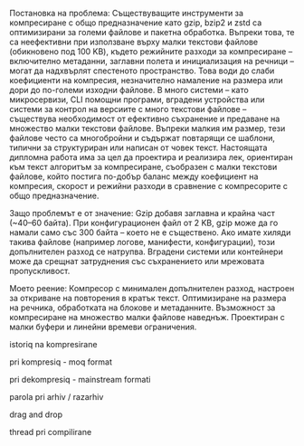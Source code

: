Постановка на проблема:
Съществуващите инструменти за компресиране с общо предназначение като gzip, bzip2 и zstd са оптимизирани за големи файлове и пакетна обработка. Въпреки това, те са неефективни при използване върху малки текстови файлове (обикновено под 100 KB), където режийните разходи за
компресиране – включително метаданни, заглавни полета и инициализация на речници – могат да надхвърлят спестеното пространство. Това води до слаби коефициенти на компресия, незначително намаление на размера или дори до по-големи изходни файлове.
В много системи – като микросервизи, CLI помощни програми, вградени устройства или системи за контрол на версиите с много текстови файлове – съществува необходимост от ефективно съхранение и предаване на множество малки текстови файлове. Въпреки малкия им размер, тези
файлове често са многобройни и съдържат повтарящи се шаблони, типични за структуриран или написан от човек текст.
Настоящата дипломна работа има за цел да проектира и реализира лек, ориентиран към текст алгоритъм за компресиране, съобразен с малки текстови файлове, който постига по-добър баланс между коефициент на компресия, скорост и режийни разходи в сравнение с компресорите с общо
предназначение.

Защо проблемът е от значение:
Gzip добавя заглавна и крайна част (~40–60 байта).
При конфигурационен файл от 2 KB, gzip може да го намали само със 300 байта – което не е съществено.
Ако имате хиляди такива файлове (например логове, манифести, конфигурации), този допълнителен разход се натрупва.
Вградени системи или контейнери може да срещнат затруднения със съхранението или мрежовата пропускливост.

Моето реение:
Компресор с минимален допълнителен разход, настроен за откриване на повторения в кратък текст.
Оптимизиране на размера на речника, обработката на блокове и метаданните.
Възможност за компресиране на множество малки файлове наведнъж.
Проектиран с малки буфери и линейни времеви ограничения.

istoriq na kompresirane

pri kompresiq - moq format

pri dekompresiq - mainstream formati

parola pri arhiv / razarhiv

drag and drop

thread pri compilirane





